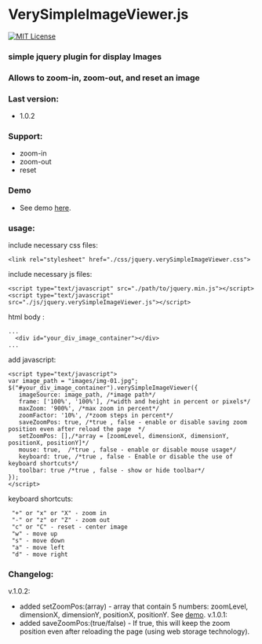 VerySimpleImageViewer.js
==========
[![MIT License][license-image]][license-url]

[license-image]: http://img.shields.io/badge/license-MIT-blue.svg?style=flat
[license-url]: LICENSE

### simple jquery plugin for display Images 
### Allows to zoom-in, zoom-out, and reset an image

### Last version:
* 1.0.2

### Support:
* zoom-in
* zoom-out
* reset

### Demo
* See demo <a href="https://meshesha.github.io/verySimpleImageViewer/" target="_blank">here</a>.

###  usage:
 include necessary css files:
 ```
<link rel="stylesheet" href="./css/jquery.verySimpleImageViewer.css">
```
 include necessary js files:
 ```
<script type="text/javascript" src="./path/to/jquery.min.js"></script>
<script type="text/javascript" src="./js/jquery.verySimpleImageViewer.js"></script>
 ```
 html body :
 ```
 ...
   <div id="your_div_image_container"></div>
 ...
 ```
 add javascript:
 ```
<script type="text/javascript">
 var image_path = "images/img-01.jpg";
 $("#your_div_image_container").verySimpleImageViewer({
    imageSource: image_path, /*image path*/
    frame: ['100%', '100%'], /*width and height in percent or pixels*/
    maxZoom: '900%', /*max zoom in percent*/
    zoomFactor: '10%', /*zoom steps in percent*/
    saveZoomPos: true, /*true , false - enable or disable saving zoom position even after reload the page  */
    setZoomPos: [],/*array = [zoomLevel, dimensionX, dimensionY, positionX, positionY]*/
    mouse: true,  /*true , false - enable or disable mouse usage*/
    keyboard: true, /*true , false - Enable or disable the use of keyboard shortcuts*/
    toolbar: true /*true , false - show or hide toolbar*/
 });
</script>
 ``` 
 keyboard shortcuts:
 ```
  "+" or "x" or "X" - zoom in
  "-" or "z" or "Z" - zoom out
  "c" or "C" - reset - center image
  "w" - move up
  "s" - move down
  "a" - move left
  "d" - move right
 ```
 
###  Changelog:
 v.1.0.2:
 - added setZoomPos:(array) -  array that contain 5 numbers: zoomLevel, dimensionX, dimensionY, positionX, positionY. See  <a href="https://meshesha.github.io/verySimpleImageViewer/" target="_blank">demo</a>.
 v.1.0.1:
 - added saveZoomPos:(true/false) -  If true, this will keep the zoom position even after reloading the page (using web storage technology).
